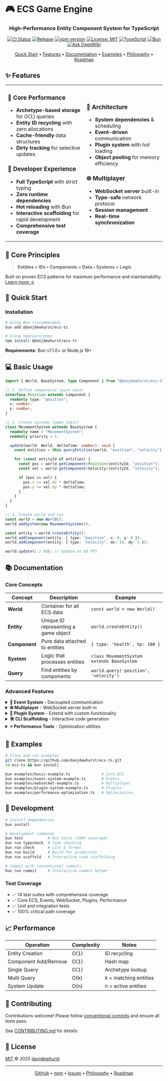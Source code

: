 # 🎮 ECS Game Engine

<div align="center">
  <h3>High-Performance Entity Component System for TypeScript</h3>
  <p>
    <a href="https://github.com/danjdewhurst/ecs-ts/actions/workflows/ci.yml"><img src="https://github.com/danjdewhurst/ecs-ts/actions/workflows/ci.yml/badge.svg" alt="CI Status" /></a>
    <a href="https://github.com/danjdewhurst/ecs-ts/actions/workflows/release-please.yml"><img src="https://github.com/danjdewhurst/ecs-ts/actions/workflows/release-please.yml/badge.svg" alt="Release" /></a>
    <a href="https://www.npmjs.com/package/@danjdewhurst/ecs-ts"><img src="https://img.shields.io/npm/v/@danjdewhurst/ecs-ts.svg" alt="npm version" /></a>
    <a href="https://opensource.org/licenses/MIT"><img src="https://img.shields.io/badge/License-MIT-yellow.svg" alt="License: MIT" /></a>
    <a href="https://www.typescriptlang.org/"><img src="https://img.shields.io/badge/TypeScript-5.0+-blue?logo=typescript&logoColor=white" alt="TypeScript" /></a>
    <a href="https://bun.sh/"><img src="https://img.shields.io/badge/Runtime-Bun-000?logo=bun&logoColor=white" alt="Bun" /></a>
    <a href="https://deepwiki.com/danjdewhurst/ecs-ts"><img src="https://deepwiki.com/badge.svg" alt="Ask DeepWiki"></a>
  </p>
  <p>
    <a href="#-quick-start">Quick Start</a> •
    <a href="#-features">Features</a> •
    <a href="#-documentation">Documentation</a> •
    <a href="#-examples">Examples</a> •
    <a href="PHILOSOPHY.md">Philosophy</a> •
    <a href="roadmap/ROADMAP.md">Roadmap</a>
  </p>
</div>

## ✨ Features

<table>
<tr>
<td width="50%">

### 🚀 Core Performance

- **Archetype-based storage** for O(1) queries
- **Entity ID recycling** with zero allocations
- **Cache-friendly** data structures
- **Dirty tracking** for selective updates

### 🎯 Developer Experience

- **Full TypeScript** with strict typing
- **Zero runtime dependencies**
- **Hot reloading** with Bun
- **Interactive scaffolding** for rapid development
- **Comprehensive test coverage**

</td>
<td width="50%">

### 🧩 Architecture

- **System dependencies** & scheduling
- **Event-driven** communication
- **Plugin system** with hot loading
- **Object pooling** for memory efficiency

### 🌐 Multiplayer

- **WebSocket server** built-in
- **Type-safe** network protocol
- **Session management**
- **Real-time synchronization**

</td>
</tr>
</table>

## 📜 Core Principles

> **Entities = IDs • Components = Data • Systems = Logic**

Built on proven ECS patterns for maximum performance and maintainability. [Learn more →](PHILOSOPHY.md)

## 🚀 Quick Start

### Installation

```bash
# Using Bun (recommended)
bun add @danjdewhurst/ecs-ts

# Using npm/yarn/pnpm
npm install @danjdewhurst/ecs-ts
```

**Requirements:** Bun v1.1.0+ or Node.js 18+

## 💻 Basic Usage

```typescript
import { World, BaseSystem, type Component } from "@danjdewhurst/ecs-ts";

// 1. Define components (pure data)
interface Position extends Component {
  readonly type: "position";
  x: number;
  y: number;
}

// 2. Create systems (game logic)
class MovementSystem extends BaseSystem {
  readonly name = "MovementSystem";
  readonly priority = 1;

  update(world: World, deltaTime: number): void {
    const entities = this.queryEntities(world, "position", "velocity");

    for (const entityId of entities) {
      const pos = world.getComponent<Position>(entityId, "position");
      const vel = world.getComponent<Velocity>(entityId, "velocity");

      if (pos && vel) {
        pos.x += vel.dx * deltaTime;
        pos.y += vel.dy * deltaTime;
      }
    }
  }
}

// 3. Create world and run
const world = new World();
world.addSystem(new MovementSystem());

const entity = world.createEntity();
world.addComponent(entity, { type: "position", x: 0, y: 0 });
world.addComponent(entity, { type: "velocity", dx: 10, dy: 5 });

world.update(1 / 60); // Update at 60 FPS
```

## 📚 Documentation

### Core Concepts

| Concept       | Description                          | Example                                   |
| ------------- | ------------------------------------ | ----------------------------------------- |
| **World**     | Container for all ECS data           | `const world = new World()`               |
| **Entity**    | Unique ID representing a game object | `world.createEntity()`                    |
| **Component** | Pure data attached to entities       | `{ type: 'health', hp: 100 }`             |
| **System**    | Logic that processes entities        | `class MovementSystem extends BaseSystem` |
| **Query**     | Find entities by components          | `world.query('position', 'velocity')`     |

### Advanced Features

<details>
<summary><b>📡 Event System</b> - Decoupled communication</summary>

```typescript
// Subscribe to events
world.subscribeToEvent("player-death", (event) => {
  console.log(`Player ${event.data.playerId} died`);
});

// Emit events
world.emitEvent({
  type: "player-death",
  timestamp: Date.now(),
  data: { playerId: entity },
});
```

</details>

<details>
<summary><b>🌐 Multiplayer</b> - WebSocket server built-in</summary>

```typescript
import { GameServer } from "@danjdewhurst/ecs-ts/websocket";

const server = new GameServer(world, {
  port: 3000,
  maxClients: 100,
});

await server.start();
```

</details>

<details>
<summary><b>🔌 Plugin System</b> - Extend with custom functionality</summary>

```typescript
class MyPlugin implements Plugin {
  readonly name = "MyPlugin";
  readonly version = "1.0.0";

  async initialize(world: World): Promise<void> {
    // Setup systems, components, etc.
  }
}

const pluginManager = new PluginManager();
await pluginManager.loadPlugin(new MyPlugin());
await pluginManager.initializeAll(world);
```

</details>

<details>
<summary><b>🛠️ CLI Scaffolding</b> - Interactive code generation</summary>

```bash
# Launch interactive scaffolding wizard
bun run scaffold

# OR use direct commands with aliases
bun run scaffold component    # Generate component (alias: c, comp)
bun run scaffold system       # Generate system (alias: s, sys)
bun run scaffold example      # Generate example (alias: e, ex)
bun run scaffold game         # Generate game template (alias: g)
bun run scaffold plugin       # Generate plugin (alias: p, plug)
bun run scaffold --help       # Show all commands and options

# Automatically creates tests and updates index files
# Follows ECS patterns and project conventions
```

Generate:
- **Components** with custom properties and factory functions
- **Systems** with dependencies and component queries
- **Examples** demonstrating specific functionality
- **Game templates** with complete setups
- **Plugins** following plugin architecture

</details>

<details>
<summary><b>⚡ Performance Tools</b> - Optimization utilities</summary>

```typescript
// Object pooling
const bulletPool = new ObjectPool(
  () => ({ x: 0, y: 0, active: false }),
  (bullet) => {
    bullet.active = false;
  }
);

// Dirty tracking for selective updates
world.dirtyTracker.markDirty(entityId, "position");
```

</details>

## 🧩 Examples

```bash
# Clone and run examples
git clone https://github.com/danjdewhurst/ecs-ts.git
cd ecs-ts && bun install

bun examples/basic-example.ts              # Core ECS
bun examples/event-system-example.ts       # Events
bun examples/websocket-example.ts          # Multiplayer
bun examples/plugin-system-example.ts      # Plugins
bun examples/performance-optimization.ts   # Optimization
```

## 🧩 Development

```bash
# Install dependencies
bun install

# Development commands
bun test           # Run tests (100% coverage)
bun run typecheck  # Type checking
bun run check      # Lint & format
bun run build      # Build for production
bun run scaffold   # Interactive code scaffolding

# Commit with conventional commits
bun run commit     # Interactive commit helper
```

### Test Coverage

- ✅ 14 test suites with comprehensive coverage
- ✅ Core ECS, Events, WebSocket, Plugins, Performance
- ✅ Unit and integration tests
- ✅ 100% critical path coverage

## 📈 Performance

| Operation            | Complexity | Notes                 |
| -------------------- | ---------- | --------------------- |
| Entity Creation      | O(1)       | ID recycling          |
| Component Add/Remove | O(1)       | Hash map              |
| Single Query         | O(1)       | Archetype lookup      |
| Multi Query          | O(k)       | k = matching entities |
| System Update        | O(n)       | n = active entities   |

## 🤝 Contributing

Contributions welcome! Please follow [conventional commits](https://www.conventionalcommits.org/) and ensure all tests pass.

See [CONTRIBUTING.md](CONTRIBUTING.md) for details.

## 📄 License

[MIT](LICENSE) © 2025 [danjdewhurst](https://github.com/danjdewhurst)

---

<div align="center">
  <p>
    <a href="https://github.com/danjdewhurst/ecs-ts">GitHub</a> •
    <a href="https://www.npmjs.com/package/@danjdewhurst/ecs-ts">npm</a> •
    <a href="https://github.com/danjdewhurst/ecs-ts/issues">Issues</a> •
    <a href="PHILOSOPHY.md">Philosophy</a> •
    <a href="roadmap/ROADMAP.md">Roadmap</a>
  </p>
</div>
